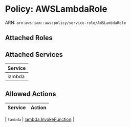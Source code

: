 # Policy: AWSLambdaRole

ARN: `arn:aws:iam::aws:policy/service-role/AWSLambdaRole`

## Attached Roles

## Attached Services

| Service |
|---------|
| lambda |

## Allowed Actions

| Service | Action |
|:-------:|--------|

| `lambda` | [lambda:InvokeFunction](../actions.md#lambda:invokefunction) |
